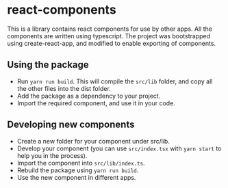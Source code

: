# react-components

This is a library contains react components for use by other apps. 
All the components are written using typescript. 
The project was bootstrapped using create-react-app, and modified to enable exporting of components.


## Using the package

* Run `yarn run build`. This will compile the `src/lib` folder, and copy all the other files into the dist folder.
* Add the package as a dependency to your project.
* Import the required component, and use it in your code.

## Developing new components

* Create a new folder for your component under src/lib.
* Develop your component (you can use `src/index.tsx` with `yarn start` to help you in the process).
* Import the component into `src/lib/index.ts`.
* Rebuild the package using `yarn run build`.
* Use the new component in different apps.

